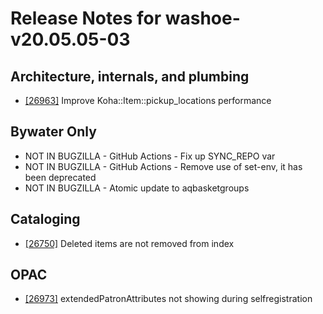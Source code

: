 
# Release Notes for washoe-v20.05.05-03

## Architecture, internals, and plumbing

- [[26963]](http://bugs.koha-community.org/bugzilla3/show_bug.cgi?id=26963) Improve Koha::Item::pickup_locations performance

## Bywater Only

- NOT IN BUGZILLA - GitHub Actions - Fix up SYNC_REPO var
- NOT IN BUGZILLA - GitHub Actions - Remove use of set-env, it has been deprecated
- NOT IN BUGZILLA - Atomic update to aqbasketgroups

## Cataloging

- [[26750]](http://bugs.koha-community.org/bugzilla3/show_bug.cgi?id=26750) Deleted items are not removed from index

## OPAC

- [[26973]](http://bugs.koha-community.org/bugzilla3/show_bug.cgi?id=26973) extendedPatronAttributes not showing during selfregistration


